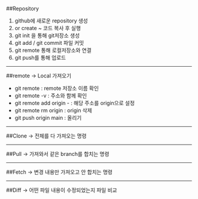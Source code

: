 ##Repository
1. github에 새로운 repository 생성
2. or create ~ 코드 복사 후 실행
3. git init 을 통해 git저장소 생성
4. git add / git commit 파일 커밋
5. git remote 통해 로컬저장소와 연결
6. git push를 통해 업로드
---
##remote
-> Local 가져오기

- git remote : remote 저장소 이름 확인
- git remote -v : 주소와 함께 확인
- git remote add origin - : 해당 주소를 origin으로 설정
- git remote rm origin : origin 삭제
- git push origin main : 올리기

---
##Clone
-> 전체를 다 가져오는 명령

---

##Pull
-> 가져와서 같은 branch를 합치는 명령

---

##Fetch
-> 변경 내용만 가져오고 안 합치는 명령

---
##Diff
-> 어떤 파일 내용이 수정되었는지 파일 비교
